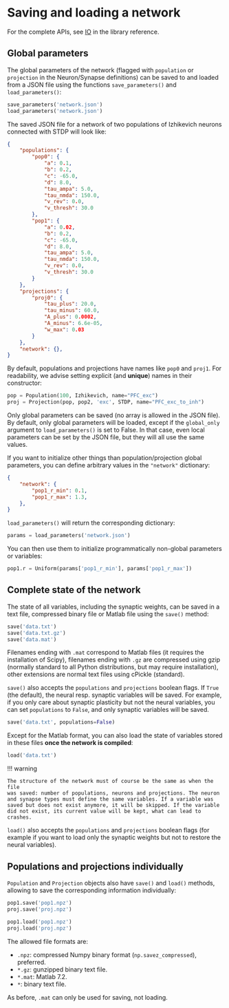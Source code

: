 # Saving and loading a network

For the complete APIs, see [IO](../API/IO.md) in
the library reference.

## Global parameters

The global parameters of the network (flagged with `population` or
`projection` in the Neuron/Synapse definitions) can be saved to and
loaded from a JSON file using the functions `save_parameters()` and
`load_parameters()`:

```python
save_parameters('network.json')
load_parameters('network.json')
```

The saved JSON file for a network of two populations of Izhikevich
neurons connected with STDP will look like:

```json
{
    "populations": {
        "pop0": {
            "a": 0.1,
            "b": 0.2,
            "c": -65.0,
            "d": 8.0,
            "tau_ampa": 5.0,
            "tau_nmda": 150.0,
            "v_rev": 0.0,
            "v_thresh": 30.0
        },
        "pop1": {
            "a": 0.02,
            "b": 0.2,
            "c": -65.0,
            "d": 8.0,
            "tau_ampa": 5.0,
            "tau_nmda": 150.0,
            "v_rev": 0.0,
            "v_thresh": 30.0
        }
    },
    "projections": {
        "proj0": {
            "tau_plus": 20.0,
            "tau_minus": 60.0,
            "A_plus": 0.0002,
            "A_minus": 6.6e-05,
            "w_max": 0.03
        }
    },
    "network": {},
}
```

By default, populations and projections have names like `pop0` and
`proj1`. For readability, we advise setting explicit (and **unique**)
names in their constructor:

```python
pop = Population(100, Izhikevich, name="PFC_exc")
proj = Projection(pop, pop2, 'exc', STDP, name="PFC_exc_to_inh")
```

Only global parameters can be saved (no array is allowed in the JSON
file). By default, only global parameters will be loaded, except if the
`global_only` argument to `load_parameters()` is set to False. In that
case, even local parameters can be set by the JSON file, but they will
all use the same values.

If you want to initialize other things than population/projection global
parameters, you can define arbitrary values in the `"network"`
dictionary:

```json
{
    "network": {
        "pop1_r_min": 0.1,
        "pop1_r_max": 1.3,
    },
}
```

`load_parameters()` will return the corresponding dictionary:

```python
params = load_parameters('network.json')
```

You can then use them to initialize programmatically non-global
parameters or variables:

```python
pop1.r = Uniform(params['pop1_r_min'], params['pop1_r_max'])
```

## Complete state of the network

The state of all variables, including the synaptic weights, can be saved
in a text file, compressed binary file or Matlab file using the `save()`
method:

```python
save('data.txt')
save('data.txt.gz')
save('data.mat')
```

Filenames ending with `.mat` correspond to Matlab files (it requires
the installation of Scipy), filenames ending with `.gz` are compressed
using gzip (normally standard to all Python distributions, but may
require installation), other extensions are normal text files using
cPickle (standard).

`save()` also accepts the `populations` and `projections` boolean flags.
If `True` (the default), the neural resp. synaptic variables will be
saved. For example, if you only care about synaptic plasticity but not
the neural variables, you can set `populations` to `False`, and only
synaptic variables will be saved.

```python
save('data.txt', populations=False)
```

Except for the Matlab format, you can also load the state of variables
stored in these files **once the network is compiled**:

```python
load('data.txt')
```

!!! warning

    The structure of the network must of course be the same as when the file
    was saved: number of populations, neurons and projections. The neuron
    and synapse types must define the same variables. If a variable was
    saved but does not exist anymore, it will be skipped. If the variable
    did not exist, its current value will be kept, what can lead to crashes.


`load()` also accepts the `populations` and `projections` boolean flags
(for example if you want to load only the synaptic weights but not to
restore the neural variables).

## Populations and projections individually

`Population` and `Projection` objects also have `save()` and `load()`
methods, allowing to save the corresponding information individually:

```python
pop1.save('pop1.npz')
proj.save('proj.npz')

pop1.load('pop1.npz')
proj.load('proj.npz')
```

The allowed file formats are:

-   `.npz`: compressed Numpy binary format (`np.savez_compressed`),
    preferred.
-   `*.gz`: gunzipped binary text file.
-   `*.mat`: Matlab 7.2.
-   `*`: binary text file.

As before, `.mat` can only be used for saving, not loading.
